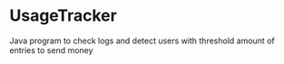 # UsageTracker
Java program to check logs and detect users with threshold amount of entries to send money
